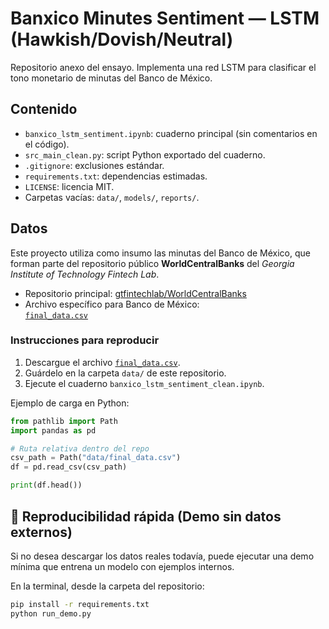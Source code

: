 # Banxico Minutes Sentiment — LSTM (Hawkish/Dovish/Neutral)

Repositorio anexo del ensayo. Implementa una red LSTM para clasificar el tono monetario de minutas del Banco de México.

## Contenido
- `banxico_lstm_sentiment.ipynb`: cuaderno principal (sin comentarios en el código).
- `src_main_clean.py`: script Python exportado del cuaderno.
- `.gitignore`: exclusiones estándar.
- `requirements.txt`: dependencias estimadas.
- `LICENSE`: licencia MIT.
- Carpetas vacías: `data/`, `models/`, `reports/`.

##  Datos

Este proyecto utiliza como insumo las minutas del Banco de México, que forman parte del repositorio público **WorldCentralBanks** del *Georgia Institute of Technology Fintech Lab*.

- Repositorio principal: [gtfintechlab/WorldCentralBanks](https://github.com/gtfintechlab/WorldCentralBanks)  
- Archivo específico para Banco de México:  
  [`final_data.csv`](https://github.com/gtfintechlab/WorldCentralBanks/blob/main/final_data/bank_of_mexico/final_data.csv)

###  Instrucciones para reproducir
1. Descargue el archivo [`final_data.csv`](https://github.com/gtfintechlab/WorldCentralBanks/raw/main/final_data/bank_of_mexico/final_data.csv).  
2. Guárdelo en la carpeta `data/` de este repositorio.  
3. Ejecute el cuaderno `banxico_lstm_sentiment_clean.ipynb`.


Ejemplo de carga en Python:
```python
from pathlib import Path
import pandas as pd

# Ruta relativa dentro del repo
csv_path = Path("data/final_data.csv")
df = pd.read_csv(csv_path)

print(df.head())

```

## 🔁 Reproducibilidad rápida (Demo sin datos externos)

Si no desea descargar los datos reales todavía, puede ejecutar una demo mínima que entrena un modelo con ejemplos internos.  

En la terminal, desde la carpeta del repositorio:  
```bash
pip install -r requirements.txt
python run_demo.py
